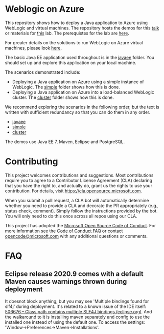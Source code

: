 # Weblogic on Azure
This repository shows how to deploy a Java application to Azure using WebLogic and virtual machines. The repository hosts the demos for this [talk](abstract.md) or materials for [this](lab-abstract.md) lab. The prerequistes for the lab are [here](prerequisites.md).

For greater details on the solutions to run WebLogic on Azure virtual machines, please look [here](https://docs.microsoft.com/en-us/azure/virtual-machines/workloads/oracle/oracle-weblogic).

The basic Java EE application used throughout is in the [javaee](/javaee) folder. You should set up and explore this application on your local machine.

The scenarios demonstrated include:

* Deploying a Java application on Azure using a simple instance of WebLogic. The [simple](/simple) folder shows how this is done.
* Deploying a Java application on Azure into a load-balanced WebLogic cluster. The [cluster](/cluster) folder shows how this is done.

We recommend exploring the scenarios in the following order, but the text is written with sufficient redundancy so that you can do them in any order.

* [javaee](/javaee)
* [simple](/simple)
* [cluster](/cluster)

The demos use Java EE 7, Maven, Eclipse and PostgreSQL.

# Contributing

This project welcomes contributions and suggestions.  Most contributions require you to agree to a
Contributor License Agreement (CLA) declaring that you have the right to, and actually do, grant us
the rights to use your contribution. For details, visit https://cla.opensource.microsoft.com.

When you submit a pull request, a CLA bot will automatically determine whether you need to provide
a CLA and decorate the PR appropriately (e.g., status check, comment). Simply follow the instructions
provided by the bot. You will only need to do this once across all repos using our CLA.

This project has adopted the [Microsoft Open Source Code of Conduct](https://opensource.microsoft.com/codeofconduct/).
For more information see the [Code of Conduct FAQ](https://opensource.microsoft.com/codeofconduct/faq/) or
contact [opencode@microsoft.com](mailto:opencode@microsoft.com) with any additional questions or comments.

# FAQ
## Eclipse release 2020.9 comes with a default Maven causes warnings thrown during deployment
It doesnot block anything, but you may see 'Multiple bindings found for slf4j' during deployment. It's related to a known issue of the IDE itself: [506676 – Class path contains multiple SLF4J bindings (eclipse.org)](https://bugs.eclipse.org/bugs/show_bug.cgi?id=506676). And the walkaround to it is installing maven separately and config to use the installed one instead of using the default one. To access the settings: 'Window->Preferences->Maven->Installations'.
